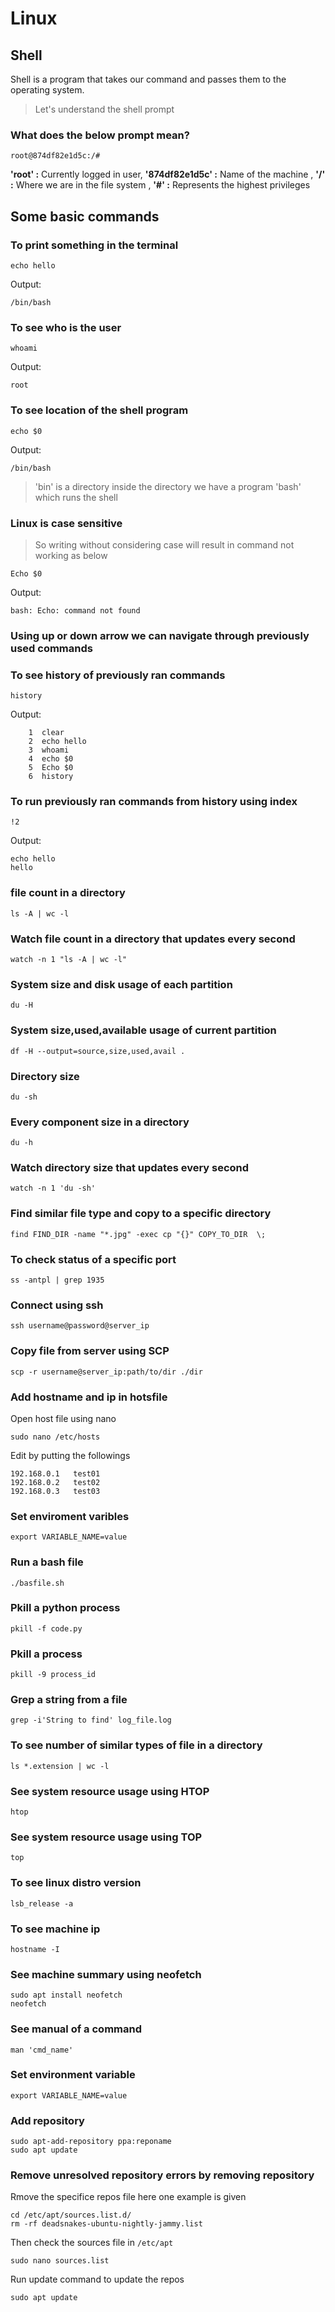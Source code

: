 ﻿# Linux

## Shell
Shell is a program that takes our command and passes them to the operating system.
> Let's understand the shell prompt
### What does the below prompt mean?
```
root@874df82e1d5c:/# 
```
**'root' :** Currently logged in user, **'874df82e1d5c' :** Name of the machine , **'/' :** Where we are in the file system , **'#' :** Represents the highest privileges 

## Some basic commands
### To print something in the terminal
```
echo hello
```
Output:
```
/bin/bash
```
### To see who is the user
```
whoami
```
Output:
```
root
```

### To see location of the shell program
```
echo $0
```
Output:
```
/bin/bash
```

> 'bin' is a directory inside the directory we have a program 'bash' which runs the shell
### Linux is case sensitive
> So writing without considering case will result in command not working as below
```
Echo $0
```
Output:
```
bash: Echo: command not found
```
### Using up or down arrow we can navigate through previously used commands
### To see history of previously ran commands
```
history
```
Output:
```
    1  clear
    2  echo hello
    3  whoami
    4  echo $0
    5  Echo $0
    6  history
```
### To run previously ran commands from history using index
```
!2
```
Output:
```
echo hello
hello
```
### file count in a directory
```
ls -A | wc -l
```
### Watch file count in a directory that updates every second
```
watch -n 1 "ls -A | wc -l"
```
### System size and disk usage of each partition
```
du -H
```
### System size,used,available usage of current partition
```
df -H --output=source,size,used,avail .
```
### Directory size 
```
du -sh
```
### Every component size in a directory
```
du -h
```
### Watch directory size that updates every second
```
watch -n 1 'du -sh'
```
### Find similar file type and copy to a specific directory
```
find FIND_DIR -name "*.jpg" -exec cp "{}" COPY_TO_DIR  \;
```
### To check status of a specific port
```
ss -antpl | grep 1935
```
### Connect using ssh
```
ssh username@password@server_ip
```
### Copy file from server using SCP
```
scp -r username@server_ip:path/to/dir ./dir
```
### Add hostname and ip in hotsfile 
Open host file using nano
```
sudo nano /etc/hosts
```
Edit by putting the followings
```
192.168.0.1   test01
192.168.0.2   test02
192.168.0.3   test03
```
### Set enviroment varibles
```
export VARIABLE_NAME=value
```
### Run a bash file
```
./basfile.sh
```
### Pkill a python process
```
pkill -f code.py
```
### Pkill a  process
```
pkill -9 process_id
```
### Grep a string from a file
```
grep -i'String to find' log_file.log
```
### To see number of similar types of file in a directory
```
ls *.extension | wc -l
```
### See system resource usage using HTOP
```
htop
```
### See system resource usage using TOP
```
top
```
### To see linux distro version
```
lsb_release -a
```
### To see machine ip 
```
hostname -I
```
### See machine summary using neofetch
```
sudo apt install neofetch
neofetch
```
### See manual of a command
```
man 'cmd_name'
```
### Set environment variable
```
export VARIABLE_NAME=value
```
### Add repository
```
sudo apt-add-repository ppa:reponame
sudo apt update
```
### Remove unresolved repository errors by removing repository
Rmove the specifice repos file here one example is given
```
cd /etc/apt/sources.list.d/
rm -rf deadsnakes-ubuntu-nightly-jammy.list
```
Then check the sources file in `/etc/apt`
```
sudo nano sources.list
```
Run update command to update the repos
```
sudo apt update
```
